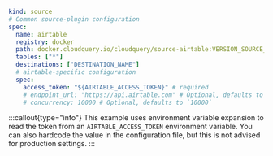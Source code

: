 ```yaml copy
kind: source
# Common source-plugin configuration
spec:
  name: airtable
  registry: docker
  path: docker.cloudquery.io/cloudquery/source-airtable:VERSION_SOURCE_AIRTABLE
  tables: ["*"]
  destinations: ["DESTINATION_NAME"]
  # airtable-specific configuration
  spec:
    access_token: "${AIRTABLE_ACCESS_TOKEN}" # required
    # endpoint_url: "https://api.airtable.com" # Optional, defaults to `https://api.airtable.com`
    # concurrency: 10000 # Optional, defaults to `10000`
```

:::callout{type="info"}
This example uses environment variable expansion to read the token from an `AIRTABLE_ACCESS_TOKEN` environment variable. You can also hardcode the value in the configuration file, but this is not advised for production settings.
:::
